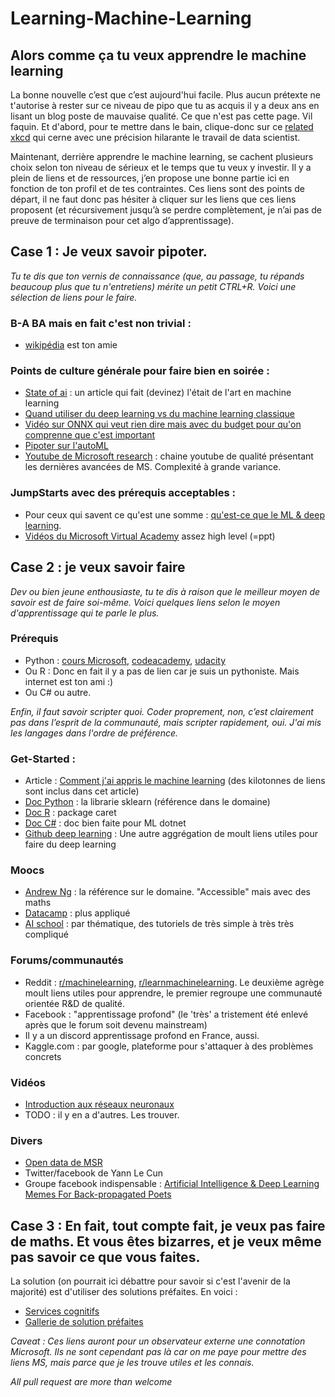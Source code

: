 # Learning-Machine-Learning
## Alors comme ça tu veux apprendre le machine learning
La bonne nouvelle c’est que c’est aujourd'hui facile. Plus aucun prétexte ne t'autorise à rester sur ce niveau de pipo que tu as acquis il y a deux ans en lisant un blog poste de mauvaise qualité. Ce que n'est pas cette page. Vil faquin. Et d'abord, pour te mettre dans le bain, clique-donc sur ce [related xkcd](https://www.xkcd.com/1838/ ) qui cerne avec une précision hilarante le travail de data scientist. 

Maintenant, derrière apprendre le machine learning, se cachent plusieurs choix selon ton niveau de sérieux et le temps que tu veux y investir. Il y a plein de liens et de ressources, j’en propose une bonne partie ici en fonction de ton profil et de tes contraintes.
Ces liens sont des points de départ, il ne faut donc pas hésiter à cliquer sur les liens que ces liens proposent (et récursivement jusqu’à se perdre complètement, je n’ai pas de preuve de terminaison pour cet algo d’apprentissage).


## Case 1 : Je veux savoir pipoter.

*Tu te dis que ton vernis de connaissance (que, au passage, tu répands beaucoup plus que tu n'entretiens) mérite un petit CTRL+R. Voici une sélection de liens pour le faire.*

### B-A BA mais en fait c'est non trivial :
- [wikipédia](https://en.wikipedia.org/wiki/Machine_learning) est ton amie
	
### Points de culture générale pour faire bien en soirée :
- [State of ai](https://www.stateof.ai/) : un article qui fait (devinez) l'était de l'art en machine learning
- [Quand utiliser du deep learning vs du machine learning classique](https://www.youtube.com/watch?v=bdxDPNIizV0&index=4&list=PLlrxD0HtieHi0mwteKBOfEeOYf0LJU4O1)
- [Vidéo sur ONNX qui veut rien dire mais avec du budget pour qu'on comprenne que c'est important](https://www.facebook.com/onnxai/videos/190916914880568/?fref=mentions)
- [Pipoter sur l'autoML](https://www.forbes.com/forbes/welcome/?toURL=https://www.forbes.com/sites/janakirammsv/2018/04/15/why-automl-is-set-to-become-the-future-of-artificial-intelligence/&refURL=&referrer=#4dc1da9d780a)
- [Youtube de Microsoft research](https://www.youtube.com/user/MicrosoftResearch) : chaine youtube de qualité présentant les dernières avancées de MS. Complexité à grande variance. 
	
### JumpStarts avec des prérequis acceptables  :
- Pour ceux qui savent ce qu'est une somme : [qu'est-ce que le ML & deep learning](https://www.youtube.com/watch?v=kUV045QBWJg&index=2&list=PLlrxD0HtieHi0mwteKBOfEeOYf0LJU4O1).
- [Vidéos du Microsoft Virtual Academy](https://microsoft.sharepoint.com/sites/infopedia/Media/details/aevd-3-101987) assez high level (=ppt)
	

## Case 2 : je veux savoir faire

*Dev ou bien jeune enthousiaste, tu te dis à raison que le meilleur moyen de savoir est de faire soi-même. Voici quelques liens selon le moyen d'apprentissage qui te parle le plus.*

### Prérequis 
- Python :  [cours Microsoft](https://www.edx.org/course/introduction-to-python-fundamentals-0), [codeacademy](https://www.codecademy.com/learn/learn-python), [udacity](https://eu.udacity.com/course/introduction-to-python--ud1110)
- Ou R : Donc en fait il y a pas de lien car je suis un pythoniste. Mais internet est ton ami :)
- Ou C# ou autre.

*Enfin, il faut savoir scripter quoi. Coder proprement, non, c’est clairement pas dans l’esprit de la communauté, mais scripter rapidement, oui. J'ai mis les langages dans l'ordre de préférence.*

### Get-Started :
- Article : [Comment j'ai appris le machine learning](https://howicodestuff.github.io/machine_learning/2018/01/12/a-roadmap-to-machine-learning.html) (des kilotonnes de liens sont inclus  dans cet article)
- [Doc Python](http://scikit-learn.org/stable/tutorial/basic/tutorial.html) : la librarie sklearn (référence dans le domaine)
- [Doc R](http://topepo.github.io/caret/index.html) : package caret
- [Doc C#](https://www.microsoft.com/net/learn/apps/machine-learning-and-ai/ml-dotnet/get-started/windows) : doc bien faite pour ML dotnet
- [Github deep learning](https://github.com/ChristosChristofidis/awesome-deep-learning) : Une autre aggrégation de moult liens utiles pour faire du deep learning

### Moocs 
- [Andrew Ng](https://www.coursera.org/learn/machine-learning) : la référence sur le domaine. "Accessible" mais avec des maths
- [Datacamp](https://www.datacamp.com/) : plus appliqué
- [AI school](https://aischool.microsoft.com/learning-paths) : par thématique, des tutoriels de très simple à très très compliqué

### Forums/communautés 
- Reddit : [r/machinelearning](https://www.reddit.com/r/MachineLearning/), [r/learnmachinelearning](https://www.reddit.com/r/learnmachinelearning). Le deuxième agrège moult liens utiles pour apprendre, le premier regroupe une communauté orientée R&D de qualité.
- Facebook : "apprentissage profond" (le 'très' a tristement été enlevé après que le forum soit devenu mainstream)
- Il y a un discord apprentissage profond en France, aussi.
- Kaggle.com : par google, plateforme pour s'attaquer à des problèmes concrets

### Vidéos 
- [Introduction aux réseaux neuronaux](https://www.youtube.com/watch?time_continue=749&v=aircAruvnKk)
- TODO : il y en a d'autres. Les trouver.
	
### Divers
- [Open data de MSR](https://msropendata.com/)
- Twitter/facebook de Yann Le Cun
- Groupe facebook indispensable : [Artificial Intelligence & Deep Learning Memes For Back-propagated Poets](https://www.facebook.com/groups/1638417209555402/?ref=group_header)


## Case 3 : En fait, tout compte fait, je veux pas faire de maths. Et vous êtes bizarres, et je veux même pas savoir ce que vous faites.

La solution (on pourrait ici débattre pour savoir si c'est l'avenir de la majorité) est d'utiliser des solutions préfaites. En voici :

- [Services cognitifs](https://azure.microsoft.com/fr-fr/services/cognitive-services/)
- [Gallerie de solution préfaites](https://gallery.azure.ai/)


*Caveat : Ces liens auront pour un observateur externe une connotation Microsoft. Ils ne sont cependant pas là car on me paye pour mettre des liens MS, mais parce que je les trouve utiles et les connais.*

*All pull request are more than welcome*